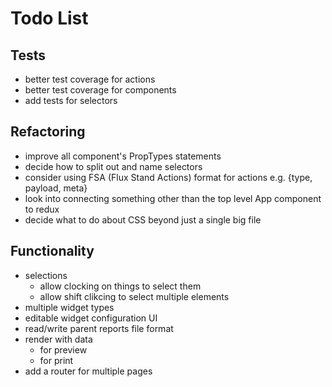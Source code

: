 # Todo List

## Tests ##

- better test coverage for actions
- better test coverage for components
- add tests for selectors


## Refactoring ##

- improve all component's PropTypes statements
- decide how to split out and name selectors
- consider using FSA (Flux Stand Actions) format for actions e.g. {type, payload, meta}
- look into connecting something other than the top level App component to redux
- decide what to do about CSS beyond just a single big file


## Functionality ##

- selections
  - allow clocking on things to select them
  - allow shift clikcing to select multiple elements
- multiple widget types
- editable widget configuration UI
- read/write parent reports file format
- render with data
  - for preview
  - for print
- add a router for multiple pages
